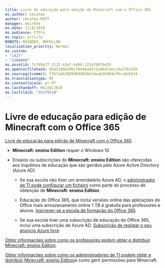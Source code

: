 ```yaml
---
title: Livre de educação para edição de Minecraft com o Office 365
ms.author: cmcatee
author: cmcatee-MSFT
manager: mnirkhe
ms.date: 11/6/2018
ms.audience: ITPro
ms.topic: article
ROBOTS: NOINDEX, NOFOLLOW
localization_priority: Normal
ms.custom:
- "1427"
- "1500009"
ms.assetid: 7cf69a77-2212-43a7-bd68-122afd876e59
ms.openlocfilehash: 66d53db659bcf8940a0572e88afeecc9a3781430
ms.sourcegitcommit: 5fb7a4b28859690020efdea630d03e70cc0e6334
ms.translationtype: MT
ms.contentlocale: pt-PT
ms.lasthandoff: 06/28/2019
ms.locfileid: "35379724"
---
```

# <a name="minecraft-edition-with-office-365-education-for-free"></a>Livre de educação para edição de Minecraft com o Office 365

[Livre de educação para edição de Minecraft com o Office 365](https://docs.microsoft.com/education/windows/get-minecraft-for-education)
  
- **Minecraft: ensino Edition** requer o Windows 10

- Ensaios ou subscrições do **Minecraft: ensino Edition** são oferecidas aos inquilinos de educação que são geridos pelo Azure Active Directory (Azure AD)

  - Se sua escola não tiver um arrendatário Azure AD, o [administrador de TI pode configurar um ficheiro](https://docs.microsoft.com/education/windows/school-get-minecraft) como parte do processo de obtenção de **Minecraft: ensino Edition**.

  - Educação do Office 365, que inclui versões online das aplicações do Office mais armazenamento online 1 TB é gratuita para professores e alunos. [Inscrever-se a escola de formação do Office 365](https://products.office.com/academic/office-365-education-plan).

  - Se sua escola tiver uma subscrição de educação do Office 365, inclui uma subscrição de Azure AD. [Subscrição de registar o seu anúncio Azure livre](https://msdn.microsoft.com/library/windows/hardware/mt703369%28v=vs.85%29.aspx).

[Obter informações sobre como os professores podem obter e distribuir Minecraft: ensino Edition](https://docs.microsoft.com/education/windows/teacher-get-minecraft).
  
[Obter informações sobre como os administradores de TI podem obter e distribuir Minecraft: ensino Edition](https://docs.microsoft.com/education/windows/school-get-minecraft)e como gerir permissões para Minecraft.
  